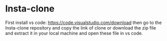 # Insta-clone

First install vs code: https://code.visualstudio.com/download
then go to the Insta-clone repository and copy the link of clone or download the zip file and extract it in your local machine and open these file in vs code.
